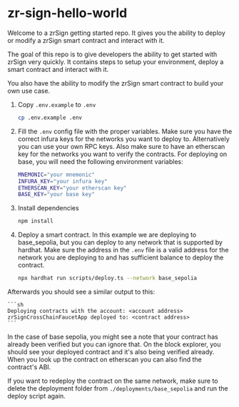 # zr-sign-hello-world

Welcome to a zrSign getting started repo. It gives you the ability to deploy or modify a zrSign smart contract and interact with it. 

The goal of this repo is to give developers the ability to get started with zrSign very quickly. It contains steps to setup your environment, deploy a smart contract and interact with it. 

You also have the ability to modify the zrSign smart contract to build your own use case.

1. Copy `.env.example` to `.env`
    ```sh
    cp .env.example .env
    ```

2. Fill the `.env` config file with the proper variables. Make sure you have the correct infura keys for the networks you want to deploy to. Alternatively you can use your own RPC keys. Also make sure to have an etherscan key for the networks you want to verify the contracts. For deploying on base, you will need the following environment variables:
    ```sh
    MNEMONIC="your mnemonic"
    INFURA_KEY="your infura key"
    ETHERSCAN_KEY="your etherscan key"
    BASE_KEY="your base key"
    ```

3. Install dependencies
    ```sh
    npm install
    ```

4. Deploy a smart contract. In this example we are deploying to base_sepolia, but you can deploy to any network that is supported by hardhat. Make sure the address in the `.env` file is a valid address for the network you are deploying to and has sufficient balance to deploy the contract.

    ```sh
    npx hardhat run scripts/deploy.ts --network base_sepolia
    ```

Afterwards you should see a similar output to this:

    ```sh
    Deploying contracts with the account: <account address>
    zrSignCrossChainFaucetApp deployed to: <contract address>
    ```

In the case of base sepolia, you might see a note that your contract has already been verified but you can ignore that. On the block explorer, you should see your deployed contract and it's also being verified already.
When you look up the contract on etherscan you can also find the contract's ABI.

If you want to redeploy the contract on the same network, make sure to delete the deployment folder from `./deployments/base_sepolia` and run the deploy script again. 